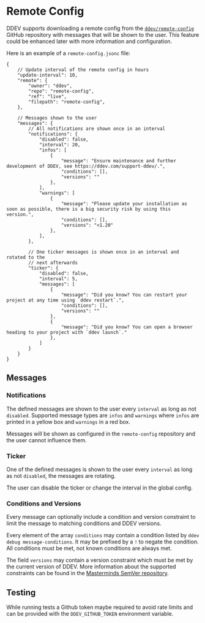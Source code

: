 # Remote Config

DDEV supports downloading a remote config from the [`ddev/remote-config`](https://github.com/ddev/remote-config) GitHub repository with messages that will be shown to the user. This feature could be enhanced later with more information and configuration.

Here is an example of a `remote-config.jsonc` file:

```jsonc
{
    // Update interval of the remote config in hours
    "update-interval": 10,
    "remote": {
        "owner": "ddev",
        "repo": "remote-config",
        "ref": "live",
        "filepath": "remote-config",
    },

    // Messages shown to the user
    "messages": {
        // All notifications are shown once in an interval
        "notifications": {
            "disabled": false,
            "interval": 20,
            "infos": [
                {
                    "message": "Ensure maintenance and further development of DDEV, see https://ddev.com/support-ddev/.",
                    "conditions": [],
                    "versions": ""
                },
            ],
            "warnings": [
                {
                    "message": "Please update your installation as soon as possible, there is a big security risk by using this version.",
                    "conditions": [],
                    "versions": "<1.20"
                },
            ],
        },

        // One ticker messages is shown once in an interval and rotated to the
        // next afterwards
        "ticker": {
            "disabled": false,
            "interval": 5,
            "messages": [
                {
                    "message": "Did you know? You can restart your project at any time using `ddev restart`.",
                    "conditions": [],
                    "versions": ""
                },
                {
                    "message": "Did you know? You can open a browser heading to your project with `ddev launch`."
                },
            ]
        }
    }
}
```

## Messages

### Notifications

The defined messages are shown to the user every `interval` as long as not
`disabled`. Supported message types are `infos` and `warnings` where `infos`
are printed in a yellow box and `warnings` in a red box.

Messages will be shown as configured in the `remote-config` repository and the user cannot influence them.

### Ticker

One of the defined messages is shown to the user every `interval` as long as
not `disabled`, the messages are rotating.

The user can disable the ticker or change the interval in the global config.

### Conditions and Versions

Every message can optionally include a condition and version constraint to limit the message to matching conditions and DDEV versions.

Every element of the array `conditions` may contain a condition listed by
`ddev debug message-conditions`. It may be prefixed by a `!` to negate the
condition. All conditions must be met, not known conditions are always met.

The field `versions` may contain a version constraint which must be met by the
current version of DDEV. More information about the supported constraints can
be found in the [Masterminds SemVer repository](https://github.com/Masterminds/semver#readme).

## Testing

While running tests a Github token maybe required to avoid rate limits and can
be provided with the `DDEV_GITHUB_TOKEN` environment variable.
